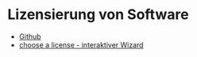 # Lizensierung von Software

* [Github](https://blog.github.com/2015-03-09-open-source-license-usage-on-github-com/)
* [choose a license - interaktiver Wizard](choosealicense.com)

